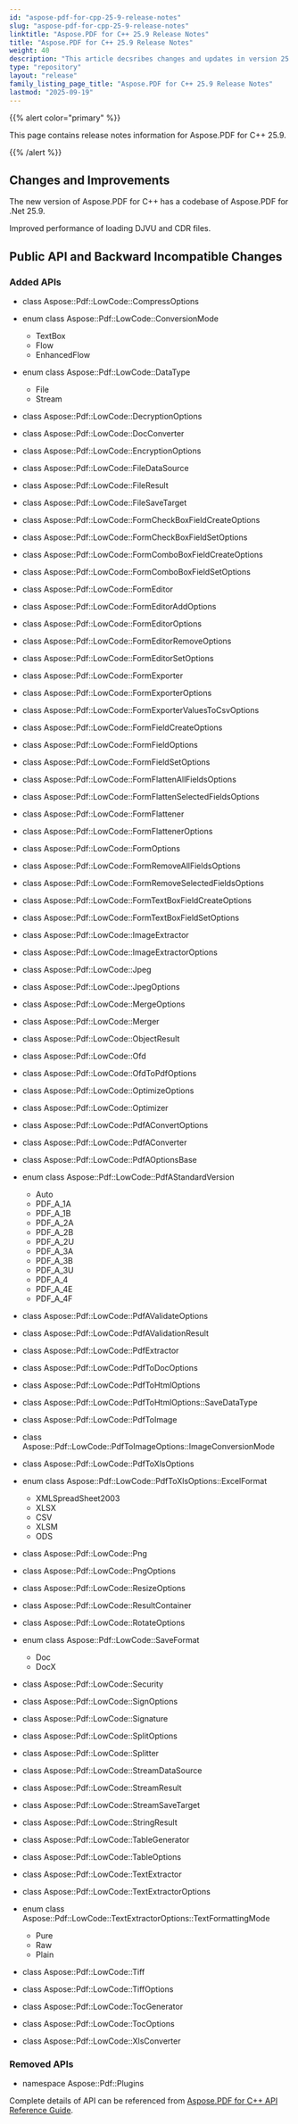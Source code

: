 ```yaml
---
id: "aspose-pdf-for-cpp-25-9-release-notes"
slug: "aspose-pdf-for-cpp-25-9-release-notes"
linktitle: "Aspose.PDF for C++ 25.9 Release Notes"
title: "Aspose.PDF for C++ 25.9 Release Notes"
weight: 40
description: "This article decsribes changes and updates in version 25.9 of Aspose.PDF for C++ library"
type: "repository"
layout: "release"
family_listing_page_title: "Aspose.PDF for C++ 25.9 Release Notes"
lastmod: "2025-09-19"
---
```


{{% alert color="primary" %}}

This page contains release notes information for Aspose.PDF for C++ 25.9.

{{% /alert %}}

## Changes and Improvements

The new version of Aspose.PDF for C++ has a codebase of Aspose.PDF for .Net 25.9.

Improved performance of loading DJVU and CDR files.

## Public API and Backward Incompatible Changes

### Added APIs

* class Aspose::Pdf::LowCode::CompressOptions

* enum class Aspose::Pdf::LowCode::ConversionMode
    - TextBox
    - Flow
    - EnhancedFlow

* enum class Aspose::Pdf::LowCode::DataType
    - File
    - Stream

* class Aspose::Pdf::LowCode::DecryptionOptions
* class Aspose::Pdf::LowCode::DocConverter
* class Aspose::Pdf::LowCode::EncryptionOptions
* class Aspose::Pdf::LowCode::FileDataSource
* class Aspose::Pdf::LowCode::FileResult
* class Aspose::Pdf::LowCode::FileSaveTarget
* class Aspose::Pdf::LowCode::FormCheckBoxFieldCreateOptions
* class Aspose::Pdf::LowCode::FormCheckBoxFieldSetOptions
* class Aspose::Pdf::LowCode::FormComboBoxFieldCreateOptions
* class Aspose::Pdf::LowCode::FormComboBoxFieldSetOptions
* class Aspose::Pdf::LowCode::FormEditor
* class Aspose::Pdf::LowCode::FormEditorAddOptions
* class Aspose::Pdf::LowCode::FormEditorOptions
* class Aspose::Pdf::LowCode::FormEditorRemoveOptions
* class Aspose::Pdf::LowCode::FormEditorSetOptions
* class Aspose::Pdf::LowCode::FormExporter
* class Aspose::Pdf::LowCode::FormExporterOptions
* class Aspose::Pdf::LowCode::FormExporterValuesToCsvOptions
* class Aspose::Pdf::LowCode::FormFieldCreateOptions
* class Aspose::Pdf::LowCode::FormFieldOptions
* class Aspose::Pdf::LowCode::FormFieldSetOptions
* class Aspose::Pdf::LowCode::FormFlattenAllFieldsOptions
* class Aspose::Pdf::LowCode::FormFlattenSelectedFieldsOptions
* class Aspose::Pdf::LowCode::FormFlattener
* class Aspose::Pdf::LowCode::FormFlattenerOptions
* class Aspose::Pdf::LowCode::FormOptions
* class Aspose::Pdf::LowCode::FormRemoveAllFieldsOptions
* class Aspose::Pdf::LowCode::FormRemoveSelectedFieldsOptions
* class Aspose::Pdf::LowCode::FormTextBoxFieldCreateOptions
* class Aspose::Pdf::LowCode::FormTextBoxFieldSetOptions
* class Aspose::Pdf::LowCode::ImageExtractor
* class Aspose::Pdf::LowCode::ImageExtractorOptions
* class Aspose::Pdf::LowCode::Jpeg
* class Aspose::Pdf::LowCode::JpegOptions
* class Aspose::Pdf::LowCode::MergeOptions
* class Aspose::Pdf::LowCode::Merger
* class Aspose::Pdf::LowCode::ObjectResult
* class Aspose::Pdf::LowCode::Ofd
* class Aspose::Pdf::LowCode::OfdToPdfOptions
* class Aspose::Pdf::LowCode::OptimizeOptions
* class Aspose::Pdf::LowCode::Optimizer
* class Aspose::Pdf::LowCode::PdfAConvertOptions
* class Aspose::Pdf::LowCode::PdfAConverter
* class Aspose::Pdf::LowCode::PdfAOptionsBase

* enum class Aspose::Pdf::LowCode::PdfAStandardVersion
    - Auto
    - PDF_A_1A
    - PDF_A_1B
    - PDF_A_2A
    - PDF_A_2B
    - PDF_A_2U
    - PDF_A_3A
    - PDF_A_3B
    - PDF_A_3U
    - PDF_A_4
    - PDF_A_4E
    - PDF_A_4F

* class Aspose::Pdf::LowCode::PdfAValidateOptions
* class Aspose::Pdf::LowCode::PdfAValidationResult
* class Aspose::Pdf::LowCode::PdfExtractor
* class Aspose::Pdf::LowCode::PdfToDocOptions
* class Aspose::Pdf::LowCode::PdfToHtmlOptions
* class Aspose::Pdf::LowCode::PdfToHtmlOptions::SaveDataType
* class Aspose::Pdf::LowCode::PdfToImage
* class Aspose::Pdf::LowCode::PdfToImageOptions::ImageConversionMode
* class Aspose::Pdf::LowCode::PdfToXlsOptions

* enum class Aspose::Pdf::LowCode::PdfToXlsOptions::ExcelFormat
    - XMLSpreadSheet2003
    - XLSX
    - CSV
    - XLSM
    - ODS

* class Aspose::Pdf::LowCode::Png
* class Aspose::Pdf::LowCode::PngOptions
* class Aspose::Pdf::LowCode::ResizeOptions
* class Aspose::Pdf::LowCode::ResultContainer
* class Aspose::Pdf::LowCode::RotateOptions

* enum class Aspose::Pdf::LowCode::SaveFormat
    - Doc
    - DocX

* class Aspose::Pdf::LowCode::Security
* class Aspose::Pdf::LowCode::SignOptions
* class Aspose::Pdf::LowCode::Signature
* class Aspose::Pdf::LowCode::SplitOptions
* class Aspose::Pdf::LowCode::Splitter
* class Aspose::Pdf::LowCode::StreamDataSource
* class Aspose::Pdf::LowCode::StreamResult
* class Aspose::Pdf::LowCode::StreamSaveTarget
* class Aspose::Pdf::LowCode::StringResult
* class Aspose::Pdf::LowCode::TableGenerator
* class Aspose::Pdf::LowCode::TableOptions
* class Aspose::Pdf::LowCode::TextExtractor
* class Aspose::Pdf::LowCode::TextExtractorOptions

* enum class Aspose::Pdf::LowCode::TextExtractorOptions::TextFormattingMode
    - Pure
    - Raw
    - Plain

* class Aspose::Pdf::LowCode::Tiff
* class Aspose::Pdf::LowCode::TiffOptions
* class Aspose::Pdf::LowCode::TocGenerator
* class Aspose::Pdf::LowCode::TocOptions
* class Aspose::Pdf::LowCode::XlsConverter

### Removed APIs

* namespace Aspose::Pdf::Plugins

Complete details of API can be referenced from [Aspose.PDF for C++ API Reference Guide](https://reference.aspose.com/pdf/cpp).
